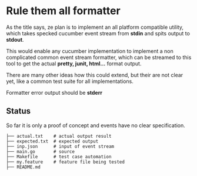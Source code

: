 # Rule them all formatter

As the title says, ze plan is to implement an all platform compatible
utility, which takes specked cucumber event stream from **stdin** and
spits output to **stdout**.

This would enable any cucumber implementation to implement a non
complicated common event stream formatter, which can be streamed to this
tool to get the actual **pretty, junit, html...** format output.

There are many other ideas how this could extend, but their are not clear
yet, like a common test suite for all implementations.

Formatter error output should be **stderr**

## Status

So far it is only a proof of concept and events have no clear
specification.

    ├── actual.txt    # actual output result
    ├── expected.txt  # expected output
    ├── inp.json      # input of event stream
    ├── main.go       # source
    ├── Makefile      # test case automation
    ├── my.feature    # feature file being tested
    ├── README.md
